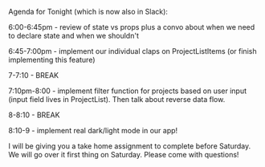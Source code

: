 Agenda for Tonight (which is now also in Slack):

6:00-6:45pm - review of state vs props plus a convo about when we need to declare state and when we shouldn't

6:45-7:00pm - implement our individual claps on ProjectListItems (or finish implementing this feature)

7-7:10 - BREAK

7:10pm-8:00 - implement filter function for projects based on user input (input field lives in ProjectList). Then talk about reverse data flow.

8-8:10 - BREAK 

8:10-9 - implement real dark/light mode in our app!

I will be giving you a take home assignment to complete before Saturday. We will go over it first thing on Saturday. Please come with questions!
